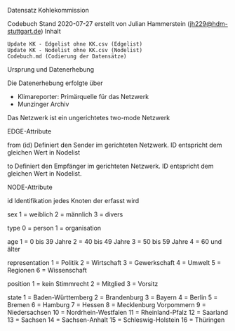 Datensatz Kohlekommission

Codebuch Stand 2020-07-27
erstellt von Julian Hammerstein (jh229@hdm-stuttgart.de)
Inhalt

    Update KK - Edgelist ohne KK.csv (Edgelist)
    Update KK - Nodelist ohne KK.csv (Nodelist)
    Codebuch.md (Codierung der Datensätze)

Ursprung und Datenerhebung

Die Datenerhebung erfolgte über 
- Klimareporter: Primärquelle für das Netzwerk
- Munzinger Archiv 

Das Netzwerk ist ein ungerichtetes two-mode Netzwerk


EDGE-Attribute

from
(id)
Definiert den Sender im gerichteten Netzwerk. ID entspricht dem gleichen Wert in Nodelist 					

to
Definiert den Empfänger im gerichteten Netzwerk. ID entspricht dem gleichen Wert in Nodelist. 					


NODE-Attribute

id
Identifikation jedes Knoten der erfasst wird			

sex
1 = weiblich
2 = männlich
3 = divers

type
0 = person
1 = organisation

age
1 = 0 bis 39 Jahre
2 = 40 bis 49 Jahre
3 = 50 bis 59 Jahre
4 = 60 und älter

representation
1 = Politik
2 = Wirtschaft 
3 = Gewerkschaft
4 = Umwelt
5 = Regionen
6 = Wissenschaft				

position
1 = kein Stimmrecht
2 = Mitglied
3 = Vorsitz		

state
1 = Baden-Württemberg
2 = Brandenburg
3 = Bayern
4 = Berlin
5 = Bremen
6 = Hamburg
7 = Hessen
8 = Mecklenburg Vorpommern
9 = Niedersachsen
10 = Nordrhein-Westfalen
11 = Rheinland-Pfalz
12 = Saarland
13 = Sachsen
14 = Sachsen-Anhalt
15 = Schleswig-Holstein
16 = Thüringen															

